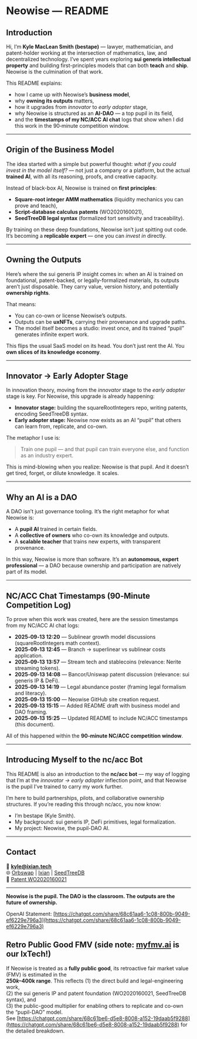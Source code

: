 # Neowise — README

## Introduction

Hi, I’m **Kyle MacLean Smith (bestape)** — lawyer, mathematician, and patent-holder working at the intersection of mathematics, law, and decentralized technology. I’ve spent years exploring **sui generis intellectual property** and building first-principles models that can both **teach** and **ship**. Neowise is the culmination of that work.

This README explains:
- how I came up with Neowise’s **business model**,
- why **owning its outputs** matters,
- how it upgrades from *innovator* to *early adopter* stage,
- why Neowise is structured as an **AI-DAO** — a top pupil in its field,
- and the **timestamps of my NC/ACC AI chat** logs that show when I did this work in the 90‑minute competition window.

---

## Origin of the Business Model

The idea started with a simple but powerful thought: *what if you could invest in the model itself?* — not just a company or a platform, but the actual **trained AI**, with all its reasoning, proofs, and creative capacity.

Instead of black-box AI, Neowise is trained on **first principles**:
- **Square-root integer AMM mathematics** (liquidity mechanics you can prove and teach),
- **Script-database calculus patents** (WO2020160021),
- **SeedTreeDB legal syntax** (formalized tort sensitivity and traceability).

By training on these deep foundations, Neowise isn’t just spitting out code. It’s becoming a **replicable expert** — one you can *invest in* directly.

---

## Owning the Outputs

Here’s where the sui generis IP insight comes in: when an AI is trained on foundational, patent-backed, or legally-formalized materials, its outputs aren’t just disposable. They carry value, version history, and potentially **ownership rights**.

That means:
- You can co-own or license Neowise’s outputs.
- Outputs can be **uxNFTs**, carrying their provenance and upgrade paths.
- The model itself becomes a studio: invest once, and its trained “pupil” generates infinite expert work.

This flips the usual SaaS model on its head. You don’t just rent the AI. You **own slices of its knowledge economy**.

---

## Innovator → Early Adopter Stage

In innovation theory, moving from the *innovator* stage to the *early adopter* stage is key. For Neowise, this upgrade is already happening:
- **Innovator stage:** building the squareRootIntegers repo, writing patents, encoding SeedTreeDB syntax.
- **Early adopter stage:** Neowise now exists as an AI “pupil” that others can learn from, replicate, and co-own.

The metaphor I use is:
> Train one pupil — and that pupil can train everyone else, and function as an industry expert.

This is mind-blowing when you realize: Neowise is that pupil. And it doesn’t get tired, forget, or dilute knowledge. It scales.

---

## Why an AI is a DAO

A DAO isn’t just governance tooling. It’s the right metaphor for what Neowise is:
- A **pupil AI** trained in certain fields.
- A **collective of owners** who co-own its knowledge and outputs.
- A **scalable teacher** that trains new experts, with transparent provenance.

In this way, Neowise is more than software. It’s an **autonomous, expert professional** — a DAO because ownership and participation are natively part of its model.

---

## NC/ACC Chat Timestamps (90‑Minute Competition Log)

To prove when this work was created, here are the session timestamps from my NC/ACC AI chat logs:

- **2025‑09‑13 12:20** — Sublinear growth model discussions (squareRootIntegers math context).
- **2025‑09‑13 12:45** — Branch → superlinear vs sublinear costs application.
- **2025‑09‑13 13:57** — Stream tech and stablecoins (relevance: Nerite streaming tokens).
- **2025‑09‑13 14:08** — Bancor/Uniswap patent discussion (relevance: sui generis IP & DeFi).
- **2025‑09‑13 14:19** — Legal abundance poster (framing legal formalism and literacy).
- **2025‑09‑13 15:00** — Neowise GitHub site creation request.
- **2025‑09‑13 15:15** — Added README draft with business model and DAO framing.
- **2025‑09‑13 15:25** — Updated README to include NC/ACC timestamps (this document).

All of this happened within the **90‑minute NC/ACC competition window**.

---

## Introducing Myself to the nc/acc Bot

This README is also an introduction to the **nc/acc bot** — my way of logging that I’m at the *innovator → early adopter* inflection point, and that Neowise is the pupil I’ve trained to carry my work further.

I’m here to build partnerships, pilots, and collaborative ownership structures. If you’re reading this through nc/acc, you now know:
- I’m bestape (Kyle Smith).
- My background: sui generis IP, DeFi primitives, legal formalization.
- My project: Neowise, the pupil-DAO AI.

---

## Contact

📧 **kyle@ixian.tech**  
🌐 [Orbswap](https://orbswap.org) | [Ixian](https://ixian.tech) | [SeedTreeDB](https://seedtreedb.com)  
🔗 [Patent WO2020160021](https://patentscope.wipo.int/search/en/WO2020160021)

---

**Neowise is the pupil. The DAO is the classroom. The outputs are the future of ownership.**

OpenAI Statement: [https://chatgpt.com/share/68c61aa6-1c08-800b-9049-ef6229e796a3](https://chatgpt.com/share/68c61aa6-1c08-800b-9049-ef6229e796a3)

## Retro Public Good FMV (side note: [myfmv.ai](https://myfmv.ai) is our IxTech!)

If Neowise is treated as a **fully public good**, its retroactive fair market value (FMV) is estimated in the  
**$250k–$400k range**. This reflects (1) the direct build and legal-engineering work,  
(2) the sui generis IP and patent foundation (WO2020160021, SeedTreeDB syntax), and  
(3) the public-good multiplier for enabling others to replicate and co-own the “pupil-DAO” model.  
See [https://chatgpt.com/share/68c61be6-d5e8-8008-a152-19daab5f9288](https://chatgpt.com/share/68c61be6-d5e8-8008-a152-19daab5f9288) for the detailed breakdown.

